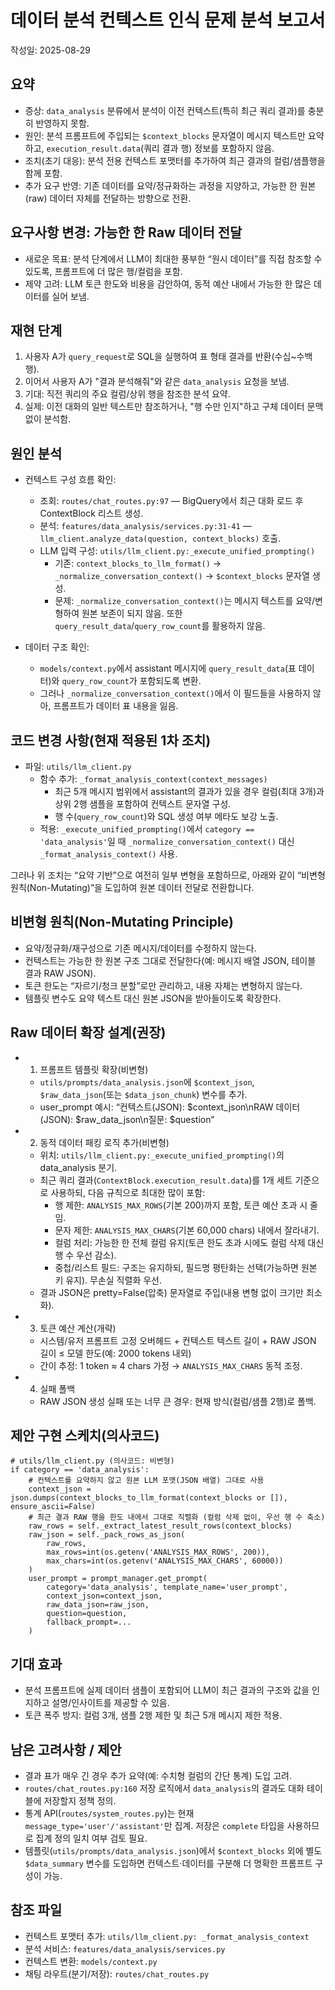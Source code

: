 # 데이터 분석 컨텍스트 인식 문제 분석 보고서

작성일: 2025-08-29

## 요약

- 증상: `data_analysis` 분류에서 분석이 이전 컨텍스트(특히 최근 쿼리 결과)를 충분히 반영하지 못함.
- 원인: 분석 프롬프트에 주입되는 `$context_blocks` 문자열이 메시지 텍스트만 요약하고, `execution_result.data`(쿼리 결과 행) 정보를 포함하지 않음.
- 조치(초기 대응): 분석 전용 컨텍스트 포맷터를 추가하여 최근 결과의 컬럼/샘플행을 함께 포함.
- 추가 요구 반영: 기존 데이터를 요약/정규화하는 과정을 지양하고, 가능한 한 원본(raw) 데이터 자체를 전달하는 방향으로 전환.

## 요구사항 변경: 가능한 한 Raw 데이터 전달

- 새로운 목표: 분석 단계에서 LLM이 최대한 풍부한 “원시 데이터”를 직접 참조할 수 있도록, 프롬프트에 더 많은 행/컬럼을 포함.
- 제약 고려: LLM 토큰 한도와 비용을 감안하여, 동적 예산 내에서 가능한 한 많은 데이터를 실어 보냄.

## 재현 단계

1. 사용자 A가 `query_request`로 SQL을 실행하여 표 형태 결과를 반환(수십~수백 행).
2. 이어서 사용자 A가 "결과 분석해줘"와 같은 `data_analysis` 요청을 보냄.
3. 기대: 직전 쿼리의 주요 컬럼/상위 행을 참조한 분석 요약.
4. 실제: 이전 대화의 일반 텍스트만 참조하거나, "행 수만 인지"하고 구체 데이터 문맥 없이 분석함.

## 원인 분석

- 컨텍스트 구성 흐름 확인:
  - 조회: `routes/chat_routes.py:97` — BigQuery에서 최근 대화 로드 후 ContextBlock 리스트 생성.
  - 분석: `features/data_analysis/services.py:31-41` — `llm_client.analyze_data(question, context_blocks)` 호출.
  - LLM 입력 구성: `utils/llm_client.py:_execute_unified_prompting()`
    - 기존: `context_blocks_to_llm_format()` → `_normalize_conversation_context()` → `$context_blocks` 문자열 생성.
    - 문제: `_normalize_conversation_context()`는 메시지 텍스트를 요약/변형하여 원본 보존이 되지 않음. 또한 `query_result_data`/`query_row_count`를 활용하지 않음.

- 데이터 구조 확인:
  - `models/context.py`에서 assistant 메시지에 `query_result_data`(표 데이터)와 `query_row_count`가 포함되도록 변환.
  - 그러나 `_normalize_conversation_context()`에서 이 필드들을 사용하지 않아, 프롬프트가 데이터 표 내용을 잃음.

## 코드 변경 사항(현재 적용된 1차 조치)

- 파일: `utils/llm_client.py`
  - 함수 추가: `_format_analysis_context(context_messages)`
    - 최근 5개 메시지 범위에서 assistant의 결과가 있을 경우 컬럼(최대 3개)과 상위 2행 샘플을 포함하여 컨텍스트 문자열 구성.
    - 행 수(`query_row_count`)와 SQL 생성 여부 메타도 보강 노출.
  - 적용: `_execute_unified_prompting()`에서 `category == 'data_analysis'`일 때 `_normalize_conversation_context()` 대신 `_format_analysis_context()` 사용.

그러나 위 조치는 “요약 기반”으로 여전히 일부 변형을 포함하므로, 아래와 같이 “비변형 원칙(Non-Mutating)”을 도입하여 원본 데이터 전달로 전환합니다.

## 비변형 원칙(Non-Mutating Principle)

- 요약/정규화/재구성으로 기존 메시지/데이터를 수정하지 않는다.
- 컨텍스트는 가능한 한 원본 구조 그대로 전달한다(예: 메시지 배열 JSON, 테이블 결과 RAW JSON).
- 토큰 한도는 “자르기/청크 분할”로만 관리하고, 내용 자체는 변형하지 않는다.
- 템플릿 변수도 요약 텍스트 대신 원본 JSON을 받아들이도록 확장한다.

## Raw 데이터 확장 설계(권장)

- 1) 프롬프트 템플릿 확장(비변형)
  - `utils/prompts/data_analysis.json`에 `$context_json`, `$raw_data_json`(또는 `$data_json_chunk`) 변수를 추가.
  - user_prompt 예시: “컨텍스트(JSON): $context_json\nRAW 데이터(JSON): $raw_data_json\n질문: $question”

- 2) 동적 데이터 패킹 로직 추가(비변형)
  - 위치: `utils/llm_client.py:_execute_unified_prompting()`의 data_analysis 분기.
  - 최근 쿼리 결과(`ContextBlock.execution_result.data`)를 1개 세트 기준으로 사용하되, 다음 규칙으로 최대한 많이 포함:
    - 행 제한: `ANALYSIS_MAX_ROWS`(기본 200)까지 포함, 토큰 예산 초과 시 줄임.
    - 문자 제한: `ANALYSIS_MAX_CHARS`(기본 60,000 chars) 내에서 잘라내기.
    - 컬럼 처리: 가능한 한 전체 컬럼 유지(토큰 한도 초과 시에도 컬럼 삭제 대신 행 수 우선 감소).
    - 중첩/리스트 필드: 구조는 유지하되, 필드명 평탄화는 선택(가능하면 원본 키 유지). 무손실 직렬화 우선.
  - 결과 JSON은 pretty=False(압축) 문자열로 주입(내용 변형 없이 크기만 최소화).

- 3) 토큰 예산 계산(개략)
  - 시스템/유저 프롬프트 고정 오버헤드 + 컨텍스트 텍스트 길이 + RAW JSON 길이 ≤ 모델 한도(예: 2000 tokens 내외)
  - 간이 추정: 1 token ≈ 4 chars 가정 → `ANALYSIS_MAX_CHARS` 동적 조정.

- 4) 실패 폴백
  - RAW JSON 생성 실패 또는 너무 큰 경우: 현재 방식(컬럼/샘플 2행)로 폴백.

## 제안 구현 스케치(의사코드)

```
# utils/llm_client.py (의사코드: 비변형)
if category == 'data_analysis':
    # 컨텍스트를 요약하지 않고 원본 LLM 포맷(JSON 배열) 그대로 사용
    context_json = json.dumps(context_blocks_to_llm_format(context_blocks or []), ensure_ascii=False)
    # 최근 결과 RAW 행을 한도 내에서 그대로 직렬화 (컬럼 삭제 없이, 우선 행 수 축소)
    raw_rows = self._extract_latest_result_rows(context_blocks)
    raw_json = self._pack_rows_as_json(
        raw_rows,
        max_rows=int(os.getenv('ANALYSIS_MAX_ROWS', 200)),
        max_chars=int(os.getenv('ANALYSIS_MAX_CHARS', 60000))
    )
    user_prompt = prompt_manager.get_prompt(
        category='data_analysis', template_name='user_prompt',
        context_json=context_json,
        raw_data_json=raw_json,
        question=question,
        fallback_prompt=...
    )
```

## 기대 효과

- 분석 프롬프트에 실제 데이터 샘플이 포함되어 LLM이 최근 결과의 구조와 값을 인지하고 설명/인사이트를 제공할 수 있음.
- 토큰 폭주 방지: 컬럼 3개, 샘플 2행 제한 및 최근 5개 메시지 제한 적용.

## 남은 고려사항 / 제안

- 결과 표가 매우 긴 경우 추가 요약(예: 수치형 컬럼의 간단 통계) 도입 고려.
- `routes/chat_routes.py:160` 저장 로직에서 `data_analysis`의 결과도 대화 테이블에 저장할지 정책 정의.
- 통계 API(`routes/system_routes.py`)는 현재 `message_type='user'/'assistant'`만 집계. 저장은 `complete` 타입을 사용하므로 집계 정의 일치 여부 검토 필요.
- 템플릿(`utils/prompts/data_analysis.json`)에서 `$context_blocks` 외에 별도 `$data_summary` 변수를 도입하면 컨텍스트·데이터를 구분해 더 명확한 프롬프트 구성이 가능.

## 참조 파일

- 컨텍스트 포맷터 추가: `utils/llm_client.py: _format_analysis_context`
- 분석 서비스: `features/data_analysis/services.py`
- 컨텍스트 변환: `models/context.py`
- 채팅 라우트(분기/저장): `routes/chat_routes.py`
